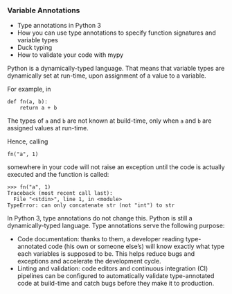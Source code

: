 <h3>Variable Annotations</h3>
<ul>
    <li>
        Type annotations in Python 3
    </li>
    <li>
        How you can use type annotations to specify function signatures and variable types
    </li>
    <li>
        Duck typing
    </li>
    <li>
        How to validate your code with mypy
    </li>
</ul>

<div class="gap formatted-content">
    <p>Python is a dynamically-typed language. That means that variable types are dynamically set at run-time, upon assignment of a value to a variable.</p>

<p>For example, in</p>

<pre><code class="python">def fn(a, b):
    return a + b
</code></pre>

<p>The types of <code>a</code> and <code>b</code> are not known at build-time, only when <code>a</code> and <code>b</code> are assigned values at run-time.</p>

<p>Hence, calling</p>

<pre><code class="python">fn(&quot;a&quot;, 1)
</code></pre>

<p>somewhere in your code will not raise an exception until the code is actually executed and the function is called:</p>

<pre><code>&gt;&gt;&gt; fn(&quot;a&quot;, 1)
Traceback (most recent call last):
  File &quot;&lt;stdin&gt;&quot;, line 1, in &lt;module&gt;
TypeError: can only concatenate str (not &quot;int&quot;) to str
</code></pre>

<p>In Python 3, type annotations do not change this. Python is still a dynamically-typed language. Type annotations serve the following purpose:</p>

<ul>
<li>Code documentation: thanks to them, a developer reading type-annotated code (his own or someone else&rsquo;s) will know exactly what type each variables is supposed to be. This helps reduce bugs and exceptions and accelerate the development cycle.</li>
<li>Linting and validation: code editors and continuous integration (CI) pipelines can be configured to automatically validate type-annotated code at build-time and catch bugs before they make it to production.</li>
</ul>

</div>